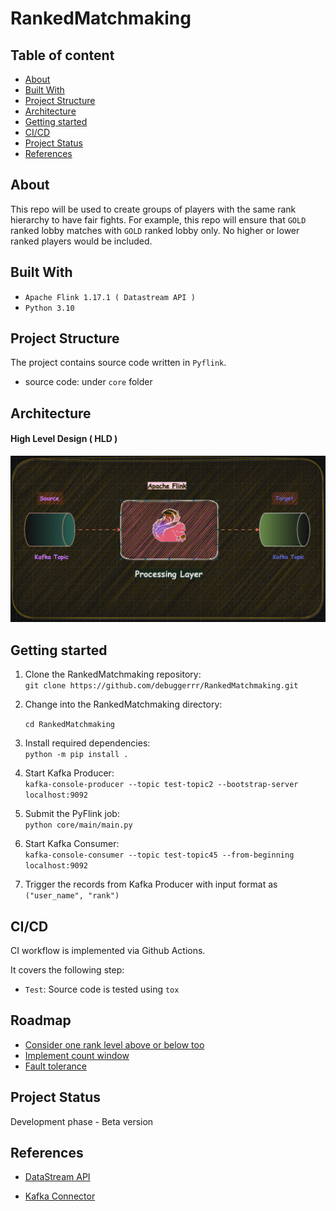# RankedMatchmaking

## Table of content

+ [About](#about)
+ [Built With](#built-with)
+ [Project Structure](#project-structure)
+ [Architecture](#architecture)
+ [Getting started](#getting-started)
+ [CI/CD](#cicd)
+ [Project Status](#project-status)
+ [References](#references)

## About

This repo will be used to create groups of players with the same rank hierarchy to have fair fights. For example, this repo
will ensure that `GOLD` ranked lobby matches with `GOLD` ranked lobby only. No higher or lower ranked players would be included.

## Built With

* `Apache Flink 1.17.1 ( Datastream API )`
* `Python 3.10`

## Project Structure

The project contains source code written in `Pyflink`.
* source code: under `core` folder

## Architecture

#### High Level Design ( HLD )

![HLD](docs/RankedMatchmaking.gif)


## Getting started

1) Clone the RankedMatchmaking repository:  
   `git clone https://github.com/debuggerrr/RankedMatchmaking.git`  


2) Change into the RankedMatchmaking directory:  

   `cd RankedMatchmaking`  


3) Install required dependencies:  
   `python -m pip install .`  


4) Start Kafka Producer:  
   `kafka-console-producer --topic test-topic2 --bootstrap-server localhost:9092`  


5) Submit the PyFlink job:  
   `python core/main/main.py`  


6) Start Kafka Consumer:  
   `kafka-console-consumer --topic test-topic45 --from-beginning  localhost:9092`   


7) Trigger the records from Kafka Producer with input format as `("user_name", "rank")`


## CI/CD
CI workflow is implemented via Github Actions.

It covers the following step:
* `Test`: Source code is tested using `tox`

## Roadmap  

- [Consider one rank level above or below too](https://github.com/debuggerrr/RankedMatchmaking/issues/33)
- [Implement count window](https://github.com/debuggerrr/RankedMatchmaking/issues/31)
- [Fault tolerance](https://github.com/debuggerrr/RankedMatchmaking/issues/30)  


## Project Status
Development phase - Beta version

## References

- [DataStream API](https://nightlies.apache.org/flink/flink-docs-release-1.17/docs/dev/datastream/overview/)  

- [Kafka Connector](https://nightlies.apache.org/flink/flink-docs-release-1.17/docs/connectors/datastream/kafka/)
